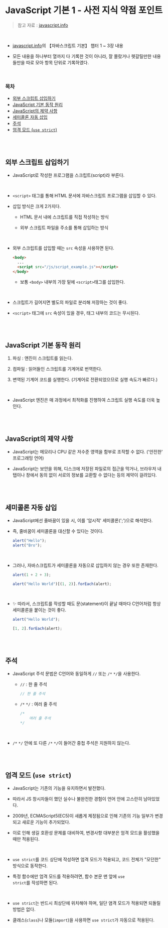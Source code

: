# JavaScript 기본 1 - 사전 지식 약점 포인트

> 참고 자료 : <a href="https://ko.javascript.info/">javascript.info</a>

<br/>

- <a href="https://ko.javascript.info/">javascript.info</a>의 【자바스크립트 기본】 챕터 1 ~ 3장 내용

- 모든 내용을 하나부터 열까지 다 기록한 것이 아니라, 잘 몰랐거나 헷갈릴만한 내용들만을 따로 모아 항목 단위로 기록하였다.

<br/>

### 목차

- <a href="https://github.com/SangYoonLee1231/TIL/blob/main/JavaScript/javascript_basic.md#%EC%99%B8%EB%B6%80-%EC%8A%A4%ED%81%AC%EB%A6%BD%ED%8A%B8-%EC%82%BD%EC%9E%85%ED%95%98%EA%B8%B0">외부 스크립트 삽입하기</a>
- <a href="https://github.com/SangYoonLee1231/TIL/blob/main/JavaScript/javascript_basic.md#javascript-%EA%B8%B0%EB%B3%B8-%EB%8F%99%EC%9E%91-%EC%9B%90%EB%A6%AC">JavaScript 기본 동작 원리</a>
- <a href="https://github.com/SangYoonLee1231/TIL/blob/main/JavaScript/javascript_basic.md#javascript%EC%9D%98-%EC%A0%9C%EC%95%BD-%EC%82%AC%ED%95%AD">JavaScript의 제약 사항</a>
- <a href="https://github.com/SangYoonLee1231/TIL/blob/main/JavaScript/javascript_basic.md#%EC%84%B8%EB%AF%B8%EC%BD%9C%EB%A1%A0-%EC%9E%90%EB%8F%99-%EC%82%BD%EC%9E%85">세미콜론 자동 삽입</a>
- <a href="https://github.com/SangYoonLee1231/TIL/blob/main/JavaScript/javascript_basic.md#%EC%A3%BC%EC%84%9D">주석</a>
- <a href="https://github.com/SangYoonLee1231/TIL/blob/main/JavaScript/javascript_basic.md#%EC%97%84%EA%B2%A9-%EB%AA%A8%EB%93%9C-use-strict">엄격 모드 (<code>use strict</code>)</a>

<br/><br/>

## 외부 스크립트 삽입하기

- JavaScript로 작성한 프로그램을 스크립트(script)라 부른다.

<br/>

- <code>\<script></code> 태그를 통해 HTML 문서에 자바스크립트 프로그램을 삽입할 수 있다.

- 삽입 방식은 크게 2가지다.

  - HTML 문서 내에 스크립트를 직접 작성하는 방식

  - 외부 스크립트 파일을 주소를 통해 삽입하는 방식

<br/>

- 외부 스크립트를 삽입할 때는 <code>src</code> 속성을 사용하면 된다.

  ```html
  <body>
    ...
    <script src="/js/script_example.js"></script>
  </body>
  ```

  - 보통 <code>\<body></code> 내부의 가장 밑에 <code>\<script></code>태그를 삽입한다.

<br/>

- 스크립트가 길어지면 별도의 파일로 분리해 저장하는 것이 좋다.

- <code>\<script></code> 태그에 <code>src</code> 속성이 있을 경우, 태그 내부의 코드는 무시된다.

<br/><br/>

## JavaScript 기본 동작 원리

1. 파싱 : 앤진이 스크립트를 읽는다.

2. 컴파일 : 읽어들인 스크립트를 기계어로 번역한다.

3. 변역된 기계어 코드를 실행한다. (기계어로 전환되었으므로 실행 속도가 빠르다.)

<br/>

- JavaScript 엔진은 매 과정에서 최적화를 진행하여 스크립트 실행 속도를 더욱 높인다.

<br/><br/>

## JavaScript의 제약 사항

- JavaScript는 메모리나 CPU 같은 저수준 영역을 함부로 조작할 수 없다. ('안전한' 프로그래밍 언어)

- JavaScript는 보안을 위해, 디스크에 저장된 파일로의 접근을 막거나, 브라우저 내 탭이나 창에서 동의 없이 서로의 정보를 교환할 수 없다는 등의 제약이 걸려있다.

<br/><br/>

## 세미콜론 자동 삽입

- JavaScript에선 줄바꿈이 있을 시, 이를 '암시적' 세미콜론(';')으로 해석한다.

- 즉, 줄바꿈이 세미콜론을 대신할 수 있다는 것이다.

  ```javascript
  alert("Hello");
  alert("Bro");
  ```

<br/>

- 그러나, 자바스크립트가 세미콜론을 자동으로 삽입하지 않는 경우 또한 존재한다.

  ```javascript
  alert(1 + 2 + 3);
  ```

  ```javascript
  alert("Hello World")[(1, 2)].forEach(alert);
  ```

<br/>

- ✨ 따라서, 스크립트를 작성할 때도 문(statement)이 끝날 때마다 C언어처럼 항상 세미콜론을 붙이는 것이 좋다.

  ```javascript
  alert("Hello World");

  [1, 2].forEach(alert);
  ```

<br/><br/>

## 주석

- JavaScript 주석 문법은 C언어와 동일하게 <code>//</code> 또는 <code>/\*</code> <code>\*/</code>을 사용한다.

  - <code>//</code> : 한 줄 주석

    ```javascript
    // 한 줄 주석
    ```

  - <code>/\*</code> <code>\*/</code> : 여러 줄 주석

    ```javascript
    /*
        여러 줄 주석
    */
    ```

<br/>

- <code>/\*</code> <code>\*/</code> 안에 또 다른 <code>/\*</code> <code>\*/</code>이 들어간 중첩 주석은 지원하지 않는다.

<br/><br/>

## 엄격 모드 (<code>use strict</code>)

- JavaScript는 기존의 기능을 유지하면서 발전했다.

- 따라서 JS 창시자들이 했던 실수나 불완전한 경험이 언어 안에 고스란히 남아있었다.

- 2009년, ECMAScript5(EC5)이 새롭게 제정됨으로 인해 기존의 기능 일부가 변경되고 새로운 기능이 추가되었다.

- 이로 인해 생길 호환성 문제를 대비하여, 변경사항 대부분은 엄격 모드을 활성했을 때만 적용된다.

<br/>

- <code>use strict</code>를 코드 상단에 작성하면 엄격 모드가 적용되고, 코드 전체가 "모던한" 방식으로 동작한다.

- 특정 함수에만 엄격 모드를 적용하려면, 함수 본문 맨 앞에 <code>use strict</code>를 작성하면 된다.

<br/>

- <code>use strict</code>는 반드시 최상단에 위치해야 하며, 일단 염격 모드가 적용되면 되돌릴 방법은 없다.

- 클래스(<code>class</code>)나 모듈(<code>import</code>)을 사용하면 <code>use strict</code>가 자동으로 적용된다.
